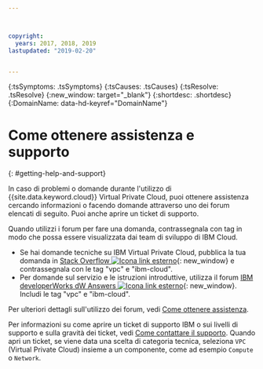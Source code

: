```yaml
---



copyright:
  years: 2017, 2018, 2019
lastupdated: "2019-02-20"


---
```


<!-- Common attributes used in the template are defined as follows: -->
{:tsSymptoms: .tsSymptoms}
{:tsCauses: .tsCauses}
{:tsResolve: .tsResolve}
{:new_window: target="_blank"}
{:shortdesc: .shortdesc}
{:DomainName: data-hd-keyref="DomainName"}


# Come ottenere assistenza e supporto
{: #getting-help-and-support}

In caso di problemi o domande durante l'utilizzo di {{site.data.keyword.cloud}} Virtual Private Cloud, puoi ottenere assistenza cercando informazioni o facendo domande attraverso uno dei forum elencati di seguito. Puoi anche aprire un ticket di supporto.

Quando utilizzi i forum per fare una domanda, contrassegnala con tag in modo che possa essere visualizzata dai team di sviluppo di IBM Cloud.

* Se hai domande tecniche su IBM Virtual Private Cloud, pubblica la tua domanda in [Stack Overflow ![Icona link esterno](../icons/launch-glyph.svg "Icona link esterno")](https://stackoverflow.com/search?q=vpc+ibm-cloud){: new_window} e contrassegnala con le tag "vpc" e "ibm-cloud".
* Per domande sul servizio e le istruzioni introduttive, utilizza il forum [IBM developerWorks dW Answers ![Icona link esterno](../icons/launch-glyph.svg "Icona link esterno")](https://developer.ibm.com/answers/topics/vpc.html?smartspace=ibm-cloud){: new_window}. Includi le tag "vpc" e "ibm-cloud".

Per ulteriori dettagli sull'utilizzo dei forum, vedi [Come ottenere assistenza](https://{DomainName}/docs/get-support?topic=get-support-using-avatar).

Per informazioni su come aprire un ticket di supporto IBM o sui livelli di supporto e sulla gravità dei ticket, vedi [Come contattare il supporto](/docs/get-support?topic=get-support-getting-customer-support). Quando apri un ticket, se viene data una scelta di categoria tecnica, seleziona `VPC` (Virtual Private Cloud) insieme a un componente, come ad esempio `Compute` o `Network`.
